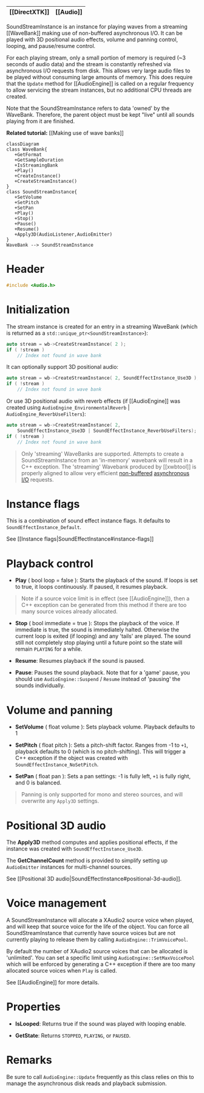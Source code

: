 |[[DirectXTK]]|[[Audio]]|
|---|---|

SoundStreamInstance is an instance for playing waves from a streaming [[WaveBank]] making use of non-buffered asynchronous I/O. It can be played with 3D positional audio effects, volume and panning control, looping, and pause/resume control.

For each playing stream, only a small portion of memory is required (~3 seconds of audio data) and the stream is constantly refreshed via asynchronous I/O requests from disk. This allows very large audio files to be played without consuming large amounts of memory. This does require that the ``Update`` method for [[AudioEngine]] is called on a regular frequency to allow servicing the stream instances, but no additional CPU threads are created.

Note that the SoundStreamInstance refers to data 'owned' by the WaveBank. Therefore, the parent object must be kept "live" until all sounds playing from it are finished.

**Related tutorial:** [[Making use of wave banks]]

```mermaid
classDiagram
class WaveBank{
   +GetFormat
   +GetSampleDuration
   +IsStreamingBank
   +Play()
   +CreateInstance()
   +CreateStreamInstance()
}
class SoundStreamInstance{
   +SetVolume
   +SetPitch
   +SetPan
   +Play()
   +Stop()
   +Pause()
   +Resume()
   +Apply3D(AudioListener,AudioEmitter)
}
WaveBank --> SoundStreamInstance
```

# Header
```cpp
#include <Audio.h>
```

# Initialization

The stream instance is created for an entry in a streaming WaveBank (which is returned as a ``std::unique_ptr<SoundStreamInstance>``):

```cpp
auto stream = wb->CreateStreamInstance( 2 );
if ( !stream )
    // Index not found in wave bank
```

It can optionally support 3D positional audio:

```cpp
auto stream = wb->CreateStreamInstance( 2, SoundEffectInstance_Use3D );
if ( !stream )
    // Index not found in wave bank
```

Or use 3D positional audio with reverb effects (if [[AudioEngine]] was created using ``AudioEngine_EnvironmentalReverb`` | ``AudioEngine_ReverbUseFilters``):

```cpp
auto stream = wb->CreateStreamInstance( 2,
    SoundEffectInstance_Use3D | SoundEffectInstance_ReverbUseFilters);
if ( !stream )
    // Index not found in wave bank
```

> Only 'streaming' WaveBanks are supported. Attempts to create a SoundStreamInstance from an 'in-memory' wavebank will result in a C++ exception. The 'streaming' Wavebank produced by [[xwbtool]] is properly aligned to allow very efficient [non-buffered](https://docs.microsoft.com/windows/win32/fileio/file-buffering) [asynchronous I/O](https://docs.microsoft.com/windows/win32/fileio/synchronous-and-asynchronous-i-o) requests.

# Instance flags

This is a combination of sound effect instance flags. It defaults to ``SoundEffectInstance_Default``.

See [[Instance flags|SoundEffectInstance#instance-flags]]

#  Playback control

* **Play** ( bool loop = false ): Starts the playback of the sound. If loops is set to true, it loops continuously. If paused, it resumes playback.

> Note if a source voice limit is in effect (see [[AudioEngine]]), then a C++ exception can be generated from
> this method if there are too many source voices already allocated.

* **Stop** ( bool immediate = true ): Stops the playback of the voice. If immediate is true, the sound is immediately halted. Otherwise the current loop is exited (if looping) and any 'tails' are played. The sound still not completely stop playing until a future point so the state will remain ``PLAYING`` for a while.

* **Resume**: Resumes playback if the sound is paused.

* **Pause**: Pauses the sound playback. Note that for a 'game' pause, you should use ``AudioEngine::Suspend`` / ``Resume`` instead of 'pausing' the sounds individually.

# Volume and panning

* **SetVolume** ( float volume ): Sets playback volume. Playback defaults to 1

* **SetPitch** ( float pitch ): Sets a pitch-shift factor. Ranges from -1 to ``+1``, playback defaults to 0 (which is no pitch-shifting). This will trigger a C++ exception if the object was created with ``SoundEffectInstance_NoSetPitch``.

* **SetPan** ( float pan ): Sets a pan settings: -1 is fully left, ``+1`` is fully right, and 0 is balanced.

> Panning is only supported for mono and stereo sources, and will overwrite any ``Apply3D`` settings.

# Positional 3D audio

The **Apply3D** method computes and applies positional effects, if the instance was created with ``SoundEffectInstance_Use3D``.

The **GetChannelCount** method is provided to simplify setting up ``AudioEmitter`` instances for multi-channel sources.

See [[Positional 3D audio|SoundEffectInstance#positional-3d-audio]].

# Voice management

A SoundStreamInstance will allocate a XAudio2 source voice when played, and will keep that source voice for the life of the object. You can force all SoundStreamInstance that currently have source voices but are not currently playing to release them by calling ``AudioEngine::TrimVoicePool``.

By default the number of XAudio2 source voices that can be allocated is 'unlimited'. You can set a specific limit using ``AudioEngine::SetMaxVoicePool`` which will be enforced by generating a C++ exception if there are too many allocated source voices when ``Play`` is called.

See [[AudioEngine]] for more details.

# Properties

* **IsLooped**: Returns true if the sound was played with looping enable.

* **GetState**: Returns ``STOPPED``, ``PLAYING``, or ``PAUSED``.

# Remarks

Be sure to call ``AudioEngine::Update`` frequently as this class relies on this to manage the asynchronous disk reads and playback submission.
